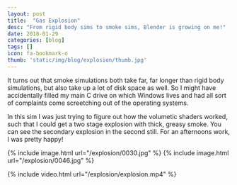 ```yaml
---
layout: post
title:  "Gas Explosion"
desc: "From rigid body sims to smoke sims, Blender is growing on me!"
date: 2018-01-29
categories: [blog]
tags: []
icon: fa-bookmark-o
thumb: 'static/img/blog/explosion/thumb.jpg'
---
```


It turns out that smoke simulations both take far, far longer than rigid body simulations,
but also take up a lot of disk space as well. So I might have accidentally filled my main C drive
on which Windows lives and had all sort of complaints come screetching out of the operating systems.

In this sim I was just trying to figure out how the volumetic shaders worked, such that I 
could get a two stage explosion with thick, greasy smoke. You can see the secondary explosion 
in the second still. For an afternoons work, I was pretty happy!

{% include image.html url="/explosion/0030.jpg"  %}
{% include image.html url="/explosion/0046.jpg"  %}

{% include video.html url="/explosion/explosion.mp4"  %}

